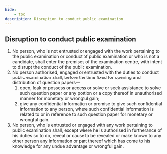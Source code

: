 ```yaml
---
hide:
    - toc
description: Disruption to conduct public examination
---
```


## Disruption to conduct public examination

1. No person, who is not entrusted or engaged with the work pertaining to the public examination or conduct of public examination or who is not a candidate, shall enter the premises of the examination centre, with intent to disrupt the conduct of the public examination.
2. No person authorised, engaged or entrusted with the duties to conduct public examination shall, before the time fixed for opening and distribution of question papers––
    1. open, leak or possess or access or solve or seek assistance to solve such question paper or any portion or a copy thereof in unauthorised manner for monetary or wrongful gain;
    2. give any confidential information or promise to give such confidential information to any person, where such confidential information is related to or in reference to such question paper for monetary or wrongful gain.
3. No person, who is entrusted or engaged with any work pertaining to public examination shall, except where he is authorised in furtherance of his duties so to do, reveal or cause to be revealed or make known to any other person any information or part thereof which has come to his knowledge for any undue advantage or wrongful gain.
